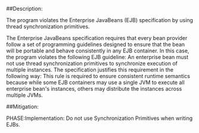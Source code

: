 ##Description:

The program violates the Enterprise JavaBeans (EJB) specification by using thread synchronization primitives.

The Enterprise JavaBeans specification requires that every bean provider follow a set of programming guidelines designed to ensure that the bean will be portable and behave consistently in any EJB container. In this case, the program violates the following EJB guideline: An enterprise bean must not use thread synchronization primitives to synchronize execution of multiple instances. The specification justifies this requirement in the following way: This rule is required to ensure consistent runtime semantics because while some EJB containers may use a single JVM to execute all enterprise bean's instances, others may distribute the instances across multiple JVMs.

##Mitigation:


PHASE:Implementation:
Do not use Synchronization Primitives when writing EJBs.

